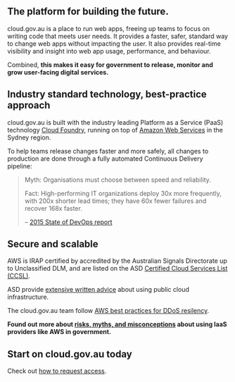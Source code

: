 ## The platform for building the future.

cloud.gov.au is a place to run web apps, freeing up teams to focus on writing code that meets user needs. It provides a faster, safer, standard way to change web apps without impacting the user. It also provides real-time visibility and insight into web app usage, performance, and behaviour.

Combined, **this makes it easy for government to release, monitor and grow user-facing digital services.**

## Industry standard technology, best-practice approach

cloud.gov.au is built with the industry leading Platform as a Service (PaaS) technology [Cloud Foundry](http://cloudfoundry.org/), running on top of [Amazon Web Services](http://aws.amazon.com/) in the Sydney region.

To help teams release changes faster and more safely, all changes to production are done through a fully automated Continuous Delivery pipeline:

> Myth: Organisations must choose between speed and reliability.
>
> Fact: High-performing IT organizations deploy 30x more frequently, with 200x shorter lead times; they have 60x fewer failures and recover 168x faster.
>
> – [2015 State of DevOps report](https://puppet.com/resources/white-paper/2015-state-devops-report)

## Secure and scalable

AWS is IRAP certified by accredited by the Australian Signals Directorate up to Unclassified DLM, and are listed on the ASD [Certified Cloud Services List (CCSL)](http://www.asd.gov.au/infosec/irap/certified_clouds.htm).

ASD provide [extensive written advice](http://www.asd.gov.au/publications/protect/cloud-security-tenants.htm) about using public cloud infrastructure.

The cloud.gov.au team follow [AWS best practices for DDoS resilency](https://d0.awsstatic.com/whitepapers/Security/DDoS_White_Paper.pdf).

**Found out more about [risks, myths, and misconceptions](https://speakerdeck.com/auxesis/aws-in-government-myths-risks-and-misconceptions) about using IaaS providers like AWS in government.**

## Start on cloud.gov.au today

Check out [how to request access](/usage/requesting_access/).
